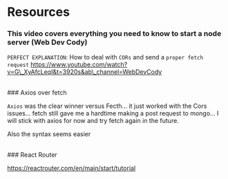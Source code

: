 # Resources

### This video covers everything you need to know to start a node server (Web Dev Cody)

`PERFECT EXPLANATION`: How to deal with `CORs` and send a `proper fetch request`
https://www.youtube.com/watch?v=G\_XyAfcLeqI&t=3920s&ab\_channel=WebDevCody

<br>
### Axios over fetch

`Axios` was the clear winner versus Fecth... it just worked with the Cors issues... fetch still gave me a hardtime making a post request to mongo... I will stick with axios for now and try fetch again in the future.

Also the syntax seems easier

<br>
### React Router

https://reactrouter.com/en/main/start/tutorial